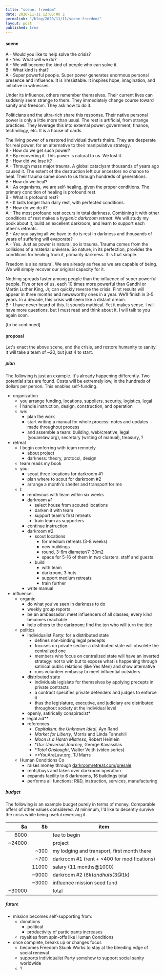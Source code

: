 ```yaml
---
title: "scene: freedom"
date: 2020-11-11 12:00:00 Z
permalink: "/blog/2020/11/11/scene-freedom/"
layout: post
published: true
---
```


#### scene
 
A - Would you like to help solve the crisis?  
B - Yes. What will we do?  
A - We will become the kind of people who can solve it.   
B - What kind is that?  
A - Super powerful people. Super power generates enormous personal presence and influence. It is irresistable. It inspires hope, imagination, and initiative in witnesses.

Under its influence, others remember themselves. Their current lives can suddenly seem strange to them. They immediately change course toward sanity and freedom. They ask how to do it.

Politicians and the ultra-rich share this response. Their native personal power is only a little more than usual. The rest is artificial, from strange practices. They leverage this into external power: government, finance, technology, etc. It is a house of cards. 

The living power of a restored individual dwarfs theirs. They are desperate for real power, for an alternative to their manipulative strategy.  
B - How do we get such power?  
A - By recovering it. This power is natural to us. We lost it.   
B - How did we lose it?  
A - Through mass major trauma. A global cataclysm thousands of years ago caused it. The extent of the destruction left our ancestors no chance to heal. Their trauma came down to us through hundreds of generations.  
B - How do we heal?  
A - As organisms, we are self-healing, given the proper conditions. The primary condition of healing is profound rest.   
B - What is profound rest?  
A - It lasts longer than daily rest, with perfected conditions.  
B - How do we do it?  
A - The most profound rest occurs in total darkness. Combining it with other conditions of rest makes a _hygienic darkroom retreat_. We will study my book about it, build an excellent darkroom, and learn to support each other's retreats.  
B - Are you saying all we have to do is rest in darkness and thousands of years of suffering will evaporate?  
A - Yes. Just as power is natural, so is trauma. Trauma comes from the collisions of a material universe. So nature, in its perfection, provides the conditions for healing from it, primarily darkness. It is that simple. 

Freedom is also natural. We are already as free as we are capable of being. We will simply recover our original capacity for it.

Nothing spreads faster among people than the influence of super powerful people. Five or ten of us, each 10 times more powerful than Gandhi or Martin Luther King, Jr, can quickly reverse the crisis. First results will appear in three months and newsworthy ones in a year. We'll finish in 3-5 years. In a decade, this crisis will seem like a distant dream.  
B - I have never heard of this. It sounds mythical. Yet it makes sense. I will have more questions, but I must read and think about it. I will talk to you again soon.

[to be continued]

#### proposal

Let's enact the above scene, end the crisis, and restore humanity to sanity. It will take a team of ~20, but just 4 to start.

##### plan

The following is just an example. It's already happening differently. Two potential sites are found. Costs will be extremely low, in the hundreds of dollars per person. This enables self-funding.

- organization
    - you arrange funding, locations, suppliers, security, logistics, legal
    - I handle instruction, design, construction, and operation
    - we:
        - plan the work
        - start writing a manual for whole process: notes and updates made throughout process
        - and assemble a team: building, web/creative, legal (youarelaw.org), secretary (writing of manual), treasury, ?
- retreat
    - I begin conferring with team remotely 
        - about project
        - darkness: theory, protocol, design
    - team reads my book
    - you:
        - scout three locations for darkroom #1 
        - plan where to scout for darkroom #2
        - arrange a month's shelter and transport for me
    - I: 
        - rendevous with team within six weeks
        - darkroom #1
            - select house from scouted locations 
            - darken it with team
            - support team's first retreats
            - train team as supporters
        - continue instruction
        - darkroom #2
            - scout locations
                - for medium retreats (3-8 weeks)
                - new buildings
                - round, 3-6m diameter/7-30m2
                - space for 5-16 of them in two clusters: staff and guests
            - build
                - with team
                - darkroom, 3 huts
                - support medium retreats
                - train further
        - write manual
- influence
    - organic
        - do what you've seen in darkness to do 
        - weekly group reports
        - be an ambassador: meet influencers of all classes; every kind becomes reachable
        - help others to the darkroom; find the ten who will turn the tide
    - politics
        - Individualist Party: for a distributed state
            - defines non-binding legal precepts 
            - focuses on private sector: a distributed state will obsolete the centralized one
            - members who focus on centralized state will have an inverted strategy: not to win but to expose what is happening through satirical public relations (like Yes Men) and show alternative
            - runs volunteer embassy to meet influential outsiders
        - distributed state
            - individuals legislate for themselves by applying precepts in private contracts
            - a contract specifies private defenders and judges to enforce it
            - thus the legislature, executive, and judiciary are distributed throughout society at the individual level
        - openly, satirically conspiracist*
        - legal aid**
        - references
            - _Capitalism: the Unknown Ideal_, Ayn Rand
            - _Market for Liberty_, Morris and Linda Tannehill
            - _Moon is a Harsh Mistress_, Robert Heinlein
            - *_Our Universal Journey_, George Kavassilas
            - *_Total Onslaught_, Walter Veith (video series)
            - **YouAreLaw.org, TJ Marrs
    - Human Conditions Co
        - raises money through [darkroomretreat.com/presale](/presale)
        - rents/buys and takes over darkroom operation
        - expands facility to 6 darkrooms, 16 buildings total
        - performs all functions: R&D, instruction, services, manufacturing

##### budget

The following is an example budget purely in terms of money. Comparable offers of other values considered. At minimum, I'd like to decently survive the crisis while being useful reversing it.

|     $a |    $b | item |
| ------:| -----:| ---- |
|   6000 |       | fee to begin |
| ~24000 |       | project |
|        |  ~300 | my lodging and transport, first month there |
|        |  ~700 | darkroom #1 (rent + <400 for modifications) |
|        | 11000 | salary (11 months@1000) |
|        | ~9000 | darkroom #2 ($6k) and huts (3@$1k) |
|        | ~3000 | influence mission seed fund |
| ~30000 |       | total |

##### future

- mission becomes self-supporting from:
    - donations
        - political
        - productivity of participants increases
    - royalties from spin-offs like Human Conditions
- once complete, breaks up or changes focus
    - becomes Freedom Skunk Works to stay at the bleeding edge of social renewal
    - supports Individualist Party somehow to support social sanity worldwide
    - ?

